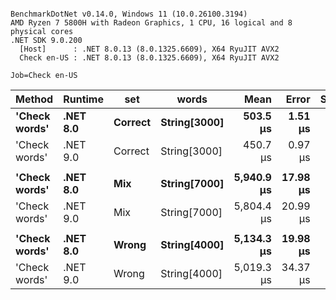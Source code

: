 ```

BenchmarkDotNet v0.14.0, Windows 11 (10.0.26100.3194)
AMD Ryzen 7 5800H with Radeon Graphics, 1 CPU, 16 logical and 8 physical cores
.NET SDK 9.0.200
  [Host]      : .NET 8.0.13 (8.0.1325.6609), X64 RyuJIT AVX2
  Check en-US : .NET 8.0.13 (8.0.1325.6609), X64 RyuJIT AVX2

Job=Check en-US  

```
| Method        | Runtime  | set     | words        | Mean       | Error    | StdDev   | Min        | Median     | Ratio |
|-------------- |--------- |-------- |------------- |-----------:|---------:|---------:|-----------:|-----------:|------:|
| **&#39;Check words&#39;** | **.NET 8.0** | **Correct** | **String[3000]** |   **503.5 μs** |  **1.51 μs** |  **1.41 μs** |   **501.8 μs** |   **503.7 μs** |  **1.00** |
| &#39;Check words&#39; | .NET 9.0 | Correct | String[3000] |   450.7 μs |  0.97 μs |  0.86 μs |   449.4 μs |   450.4 μs |  0.90 |
|               |          |         |              |            |          |          |            |            |       |
| **&#39;Check words&#39;** | **.NET 8.0** | **Mix**     | **String[7000]** | **5,940.9 μs** | **17.98 μs** | **16.82 μs** | **5,915.7 μs** | **5,936.8 μs** |  **1.00** |
| &#39;Check words&#39; | .NET 9.0 | Mix     | String[7000] | 5,804.4 μs | 20.99 μs | 18.61 μs | 5,774.3 μs | 5,803.3 μs |  0.98 |
|               |          |         |              |            |          |          |            |            |       |
| **&#39;Check words&#39;** | **.NET 8.0** | **Wrong**   | **String[4000]** | **5,134.3 μs** | **19.98 μs** | **18.69 μs** | **5,103.0 μs** | **5,134.0 μs** |  **1.00** |
| &#39;Check words&#39; | .NET 9.0 | Wrong   | String[4000] | 5,019.3 μs | 34.37 μs | 30.47 μs | 4,944.3 μs | 5,028.0 μs |  0.98 |
